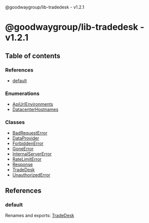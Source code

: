 @goodwaygroup/lib-tradedesk - v1.2.1

# @goodwaygroup/lib-tradedesk - v1.2.1

## Table of contents

### References

- [default](README.md#default)

### Enumerations

- [ApiUrlEnvironments](enums/apiurlenvironments.md)
- [DatacenterHostnames](enums/datacenterhostnames.md)

### Classes

- [BadRequestError](classes/badrequesterror.md)
- [DataProvider](classes/dataprovider.md)
- [ForbiddenError](classes/forbiddenerror.md)
- [GoneError](classes/goneerror.md)
- [InternalServerError](classes/internalservererror.md)
- [RateLimitError](classes/ratelimiterror.md)
- [Response](classes/response.md)
- [TradeDesk](classes/tradedesk.md)
- [UnauthorizedError](classes/unauthorizederror.md)

## References

### default

Renames and exports: [TradeDesk](classes/tradedesk.md)
